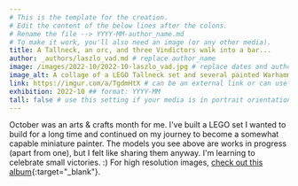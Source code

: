 ```yaml
---
# This is the template for the creation.
# Edit the content of the below lines after the colons.
# Rename the file --> YYYY-MM-author_name.md
# To make it work, you'll also need an image (or any other media).
title: A Tallneck, an orc, and three Vindictors walk into a bar...
author: _authors/laszlo_vad.md # replace author_name
image: /images/2022-10/2022-10-laszlo_vad.jpg # replace dates and author_name
image_alt: A collage of a LEGO Tallneck set and several painted Warhammer miniatures.
link: https://imgur.com/a/TgdmHtX # can be an external link or can use the same link as the image does above
exhibition: 2022-10 ## format: YYYY-MM
tall: false # use this setting if your media is in portrait orientation to help the layout
---
```


October was an arts & crafts month for me. I've built a LEGO set I wanted to build for a long time and continued on my journey to become a somewhat capable miniature painter. The models you see above are works in progress (apart from one), but I felt like sharing them anyway. I'm learning to celebrate small victories. :) For high resolution images, [check out this album](https://imgur.com/a/TgdmHtX){:target="_blank"}.